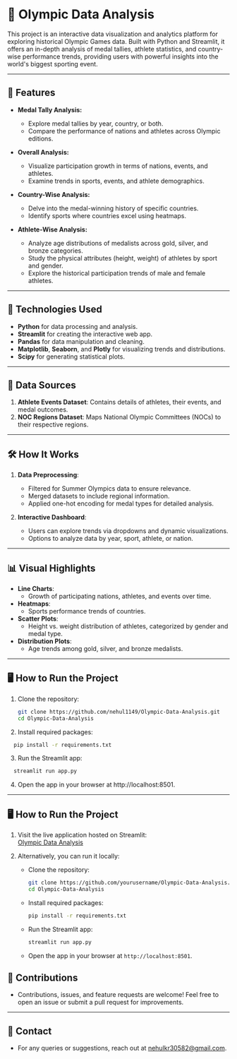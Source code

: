 # 🏅 Olympic Data Analysis

This project is an interactive data visualization and analytics platform for exploring historical Olympic Games data. Built with Python and Streamlit, it offers an in-depth analysis of medal tallies, athlete statistics, and country-wise performance trends, providing users with powerful insights into the world's biggest sporting event.

---

## 📌 Features

- **Medal Tally Analysis:**
  - Explore medal tallies by year, country, or both.
  - Compare the performance of nations and athletes across Olympic editions.

- **Overall Analysis:**
  - Visualize participation growth in terms of nations, events, and athletes.
  - Examine trends in sports, events, and athlete demographics.

- **Country-Wise Analysis:**
  - Delve into the medal-winning history of specific countries.
  - Identify sports where countries excel using heatmaps.

- **Athlete-Wise Analysis:**
  - Analyze age distributions of medalists across gold, silver, and bronze categories.
  - Study the physical attributes (height, weight) of athletes by sport and gender.
  - Explore the historical participation trends of male and female athletes.

---

## 🚀 Technologies Used

- **Python** for data processing and analysis.
- **Streamlit** for creating the interactive web app.
- **Pandas** for data manipulation and cleaning.
- **Matplotlib**, **Seaborn**, and **Plotly** for visualizing trends and distributions.
- **Scipy** for generating statistical plots.

---

## 📂 Data Sources

1. **Athlete Events Dataset**: Contains details of athletes, their events, and medal outcomes.
2. **NOC Regions Dataset**: Maps National Olympic Committees (NOCs) to their respective regions.

---

## 🛠️ How It Works

1. **Data Preprocessing**:
   - Filtered for Summer Olympics data to ensure relevance.
   - Merged datasets to include regional information.
   - Applied one-hot encoding for medal types for detailed analysis.

2. **Interactive Dashboard**:
   - Users can explore trends via dropdowns and dynamic visualizations.
   - Options to analyze data by year, sport, athlete, or nation.

---

## 📊 Visual Highlights

- **Line Charts**:
  - Growth of participating nations, athletes, and events over time.
- **Heatmaps**:
  - Sports performance trends of countries.
- **Scatter Plots**:
  - Height vs. weight distribution of athletes, categorized by gender and medal type.
- **Distribution Plots**:
  - Age trends among gold, silver, and bronze medalists.

---

## 🖥️ How to Run the Project

1. Clone the repository:
   ```bash
   git clone https://github.com/nehul1149/Olympic-Data-Analysis.git
   cd Olympic-Data-Analysis
   ```
2. Install required packages:
```bash
  pip install -r requirements.txt
```
3. Run the Streamlit app:
```bash
  streamlit run app.py
```
4. Open the app in your browser at http://localhost:8501.

---


## 🖥️ How to Run the Project

1. Visit the live application hosted on Streamlit:  
   [Olympic Data Analysis](https://olympic-data-analysis-bynehul.streamlit.app/)

2. Alternatively, you can run it locally:
   - Clone the repository:
     ```bash
     git clone https://github.com/yourusername/Olympic-Data-Analysis.git
     cd Olympic-Data-Analysis
     ```
   - Install required packages:
     ```bash
     pip install -r requirements.txt
     ```
   - Run the Streamlit app:
     ```bash
     streamlit run app.py
     ```
   - Open the app in your browser at `http://localhost:8501`.





## 📢 Contributions

- Contributions, issues, and feature requests are welcome! Feel free to open an issue or submit a pull request for improvements.

---

## 📧 Contact

- For any queries or suggestions, reach out at nehulkr30582@gmail.com.
